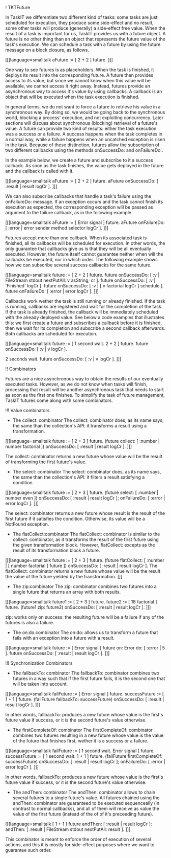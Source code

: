 ! TKTFuture

In TaskIT we differentiate two different kind of tasks: some tasks are just scheduled for execution, they produce some side-effect and no result, some other tasks will produce (generally) a side-effect free value. When the result of a task is important for us, TaskIT provides us with a future object. A future is no other thing than an object that represents the future value of the task's execution. We can schedule a task with a future by using the future message on a block closure, as follows.

[[[language=smalltalk
aFuture := [ 2 + 2 ] future.
]]]

One way to see futures is as placeholders. When the task is finished, it deploys its result into the corresponding future. A future then provides access to its value, but since we cannot know when this value will be available, we cannot access it right away. Instead, futures provide an asynchronous way to access it's value by using callbacks. A callback is an object that will be executed when the task execution is finished.

In general terms, we do not want to force a future to retrieve his value in a synchronous way. By doing so, we would be going back to the synchronous world, blocking a process' execution, and not exploiting concurrency. Later sections will discuss about synchronous (blocking) retrieval of a future's value.
A future can provide two kind of results: either the task execution was a success or a failure. A success happens when the task completes in a normal way, while a failure happens when an uncatched exception is risen in the task. Because of these distinction, futures allow the subscription of two different callbacks using the methods onSuccessDo: and onFailureDo:.

In the example below, we create a future and subscribe to it a success callback. As soon as the task finishes, the value gets deployed in the future and the callback is called with it.

[[[language=smalltalk
aFuture := [ 2 + 2 ] future.
aFuture onSuccessDo: [ :result | result logCr ].
]]]

We can also subscribe callbacks that handle a task's failure using the onFailureDo: message. If an exception occurs and the task cannot finish its execution as expected, the corresponding exception will be passed as argument to the failure callback, as in the following example.

[[[language=smalltalk
aFuture := [ Error signal ] future.
aFuture onFailureDo: [ :error | error sender method selector logCr ].
]]]

Futures accept more than one callback. When its associated task is finished, all its callbacks will be scheduled for execution. In other words, the only guarantee that callbacks give us is that they will be all eventually executed. However, the future itself cannot guarantee neither when will the callbacks be executed, nor in which order. The following example shows how we can subscribe several success callbacks for the same future.

[[[language=smalltalk
future := [ 2 + 2 ] future.
future onSuccessDo: [ :v | FileStream stdout nextPutAll: v asString; cr ].
future onSuccessDo: [ :v | 'Finished' logCr ].
future onSuccessDo: [ :v | [ v factorial logCr ] schedule ].
future onFailureDo: [ :error | error logCr ].
]]]

Callbacks work wether the task is still running or already finished. If the task is running, callbacks are registered and wait for the completion of the task. If the task is already finished, the callback will be immediately scheduled with the already deployed value. See below a code examples that illustrates this: we first create a future and subscribes a callback before it is finished, then we wait for its completion and subscribe a second callback afterwards. Both callbacks are scheduled for execution.

[[[language=smalltalk
future := [ 1 second wait. 2 + 2 ] future.
future onSuccessDo: [ :v | v logCr ].

2 seconds wait.
future onSuccessDo: [ :v | v logCr ].
]]]

!! Combinators

Futures are a nice asynchronous way to obtain the results of our eventually executed tasks. However, as we do not know when tasks will finish, processing that result will be another asynchronous task that needs to start as soon as the first one finishes. To simplify the task of future management, TaskIT futures come along with some combinators.

!!! Value combinators

- The collect: combinator
The collect: combinator does, as its name says, the same than the collection's API: it transforms a result using a transformation.

[[[language=smalltalk
future := [ 2 + 3 ] future.
(future collect: [ :number | number factorial ])
    onSuccessDo: [ :result | result logCr ].
]]]

The collect: combinator returns a new future whose value will be the result of transforming the first future's value.

- The select: combinator
The select: combinator does, as its name says, the same than the collection's API: it filters a result satisfying a condition.

[[[language=smalltalk
future := [ 2 + 3 ] future.
(future select: [ :number | number even ])
    onSuccessDo: [ :result | result logCr ];
    onFailureDo: [ :error | error logCr ].
]]]

The select: combinator returns a new future whose result is the result of the first future if it satisfies the condition. Otherwise, its value will be a NotFound exception.

- The flatCollect:combinator
The flatCollect: combinator is similar to the collect: combinator, as it transforms the result of the first future using the given transformation block. However, flatCollect: excepts as the result of its transformation block a future.

[[[language=smalltalk
future := [ 2 + 3 ] future.
(future flatCollect: [ :number | [ number factorial ] future ])
    onSuccessDo: [ :result | result logCr ].
The flatCollect: combinator returns a new future whose value will be the result the value of the future yielded by the transformation.
]]]

- The zip:combinator
The zip: combinator combines two futures into a single future that returns an array with both results.

[[[language=smalltalk
future1 := [ 2 + 3 ] future.
future2 := [ 18 factorial ] future.
(future1 zip: future2)
    onSuccessDo: [ :result | result logCr ].
]]]

zip: works only on success: the resulting future will be a failure if any of the futures is also a failure.

- The on:do:combinator
The on:do: allows us to transform a future that fails with an exception into a future with a result.

[[[language=smalltalk
future := [ Error signal ] future
    on: Error do: [ :error | 5 ].
future onSuccessDo: [ :result | result logCr ].
]]]

!!! Synchronization Combinators

- The fallbackTo: combinator
The fallbackTo: combinator combines two futures in a way such that if the first future fails, it is the second one that will be taken into account.

[[[language=smalltalk
failFuture := [ Error signal ] future.
successFuture := [ 1 + 1 ] future.
(failFuture fallbackTo: successFuture)
    onSuccessDo: [ :result | result logCr ].
]]]

In other words, fallbackTo: produces a new future whose value is the first's future value if success, or it is the second future's value otherwise.

- The firstCompleteOf: combinator
The firstCompleteOf: combinator combines two futures resulting in a new future whose value is the value of the future that finishes first, wether it is a success or a failure.

[[[language=smalltalk
failFuture := [ 1 second wait. Error signal ] future.
successFuture := [ 1 second wait. 1 + 1 ] future.
(failFuture firstCompleteOf: successFuture)
    onSuccessDo: [ :result | result logCr ];
    onFailureDo: [ :error | error logCr ].
]]]

In other words, fallbackTo: produces a new future whose value is the first's future value if success, or it is the second future's value otherwise.

- The andThen: combinator
The andThen: combinator allows to chain several futures to a single future's value. All futures chained using the andThen: combinator are guaranteed to be executed sequenceally (in contrast to normal callbacks), and all of them will receive as value the value of the first future (instead of the of of it's preceeding future).

[[[language=smalltalk
[ 1 + 1 ] future
    andThen: [ :result | result logCr ];
    andThen: [ :result | FileStream stdout nextPutAll: result ]. 
]]]

This combinator is meant to enforce the order of execution of several actions, and this it is mostly for side-effect purposes where we want to guarantee such order.